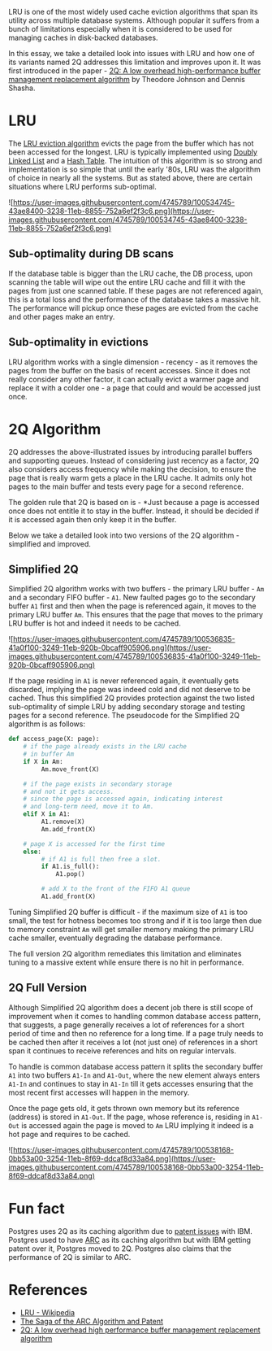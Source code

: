 LRU is one of the most widely used cache eviction algorithms that span its utility across multiple database systems. Although popular it suffers from a bunch of limitations especially when it is considered to be used for managing caches in disk-backed databases.

In this essay, we take a detailed look into issues with LRU and how one of its variants named 2Q addresses this limitation and improves upon it. It was first introduced in the paper - [2Q: A low overhead high-performance buffer management replacement algorithm](https://www.semanticscholar.org/paper/2Q%3A-A-Low-Overhead-High-Performance-Buffer-Johnson-Shasha/5fa357b43c8351a5d8e7124429e538ad7d687abc) by Theodore Johnson and Dennis Shasha.

# LRU

The [LRU eviction algorithm](https://en.wikipedia.org/wiki/Cache_replacement_policies#Least_recently_used_(LRU)) evicts the page from the buffer which has not been accessed for the longest. LRU is typically implemented using [Doubly Linked List](https://en.wikipedia.org/wiki/Doubly_linked_list) and a [Hash Table](https://en.wikipedia.org/wiki/Hash_table). The intuition of this algorithm is so strong and implementation is so simple that until the early '80s, LRU was the algorithm of choice in nearly all the systems. But as stated above, there are certain situations where LRU performs sub-optimal.

![https://user-images.githubusercontent.com/4745789/100534745-43ae8400-3238-11eb-8855-752a6ef2f3c6.png](https://user-images.githubusercontent.com/4745789/100534745-43ae8400-3238-11eb-8855-752a6ef2f3c6.png)

## Sub-optimality during DB scans

If the database table is bigger than the LRU cache, the DB process, upon scanning the table will wipe out the entire LRU cache and fill it with the pages from just one scanned table. If these pages are not referenced again, this is a total loss and the performance of the database takes a massive hit. The performance will pickup once these pages are evicted from the cache and other pages make an entry.

## Sub-optimality in evictions

LRU algorithm works with a single dimension - recency - as it removes the pages from the buffer on the basis of recent accesses. Since it does not really consider any other factor, it can actually evict a warmer page and replace it with a colder one - a page that could and would be accessed just once.

# 2Q Algorithm

2Q addresses the above-illustrated issues by introducing parallel buffers and supporting queues. Instead of considering just recency as a factor, 2Q also considers access frequency while making the decision, to ensure the page that is really warm gets a place in the LRU cache. It admits only hot pages to the main buffer and tests every page for a second reference.

The golden rule that 2Q is based on is - *Just because a page is accessed once does not entitle it to stay in the buffer. Instead, it should be decided if it is accessed again then only keep it in the buffer.

Below we take a detailed look into two versions of the 2Q algorithm - simplified and improved.

## Simplified 2Q

Simplified 2Q algorithm works with two buffers - the primary LRU buffer - `Am`  and a secondary FIFO buffer - `A1`. New faulted pages go to the secondary buffer `A1` first and then when the page is referenced again, it moves to the primary LRU buffer `Am`. This ensures that the page that moves to the primary LRU buffer is hot and indeed it needs to be cached.

![https://user-images.githubusercontent.com/4745789/100536835-41a0f100-3249-11eb-920b-0bcaff905906.png](https://user-images.githubusercontent.com/4745789/100536835-41a0f100-3249-11eb-920b-0bcaff905906.png)

If the page residing in `A1` is never referenced again, it eventually gets discarded, implying the page was indeed cold and did not deserve to be cached. Thus this simplified 2Q provides protection against the two listed sub-optimality of simple LRU by adding secondary storage and testing pages for a second reference. The pseudocode for the Simplified 2Q algorithm is as follows:

```python
def access_page(X: page):
    # if the page already exists in the LRU cache
    # in buffer Am
    if X in Am:
         Am.move_front(X)

    # if the page exists in secondary storage
    # and not it gets access.
    # since the page is accessed again, indicating interest
    # and long-term need, move it to Am.
    elif X in A1:
         A1.remove(X)
         Am.add_front(X)

    # page X is accessed for the first time
    else:
         # if A1 is full then free a slot.
         if A1.is_full():
             A1.pop()

         # add X to the front of the FIFO A1 queue
         A1.add_front(X)
```

Tuning Simplified 2Q buffer is difficult - if the maximum size of `A1` is too small, the test for hotness becomes too strong and if it is too large then due to memory constraint `Am` will get smaller memory making the primary LRU cache smaller, eventually degrading the database performance.

The full version 2Q algorithm remediates this limitation and eliminates tuning to a massive extent while ensure there is no hit in performance.

## 2Q Full Version

Although Simplified 2Q algorithm does a decent job there is still scope of improvement when it comes to handling common database access pattern, that suggests, a page generally receives a lot of references for a short period of time and then no reference for a long time. If a page truly needs to be cached then after it receives a lot (not just one) of references in a short span it continues to receive references and hits on regular intervals.

To handle is common database access pattern it splits the secondary buffer `A1` into two buffers `A1-In` and `A1-Out`, where the new element always enters `A1-In` and continues to stay in `A1-In` till it gets accesses ensuring that the most recent first accesses will happen in the memory.

Once the page gets old, it gets thrown own memory but its reference (address) is stored in `A1-Out`. If the page, whose reference is, residing in `A1-Out` is accessed again the page is moved to `Am` LRU implying it indeed is a hot page and requires to be cached.

![https://user-images.githubusercontent.com/4745789/100538168-0bb53a00-3254-11eb-8f69-ddcaf8d33a84.png](https://user-images.githubusercontent.com/4745789/100538168-0bb53a00-3254-11eb-8f69-ddcaf8d33a84.png)

# Fun fact

Postgres uses 2Q as its caching algorithm due to [patent issues](http://www.varlena.com/GeneralBits/96.php) with IBM. Postgres used to have [ARC](https://en.wikipedia.org/wiki/Adaptive_replacement_cache) as its caching algorithm but with IBM getting patent over it, Postgres moved to 2Q. Postgres also claims that the performance of 2Q is similar to ARC.

# References

- [LRU - Wikipedia](https://en.wikipedia.org/wiki/Cache_replacement_policies#Least_recently_used_(LRU))
- [The Saga of the ARC Algorithm and Patent](http://www.varlena.com/GeneralBits/96.php)
- [2Q: A low overhead high performance buffer management replacement algorithm](https://www.semanticscholar.org/paper/2Q%3A-A-Low-Overhead-High-Performance-Buffer-Johnson-Shasha/5fa357b43c8351a5d8e7124429e538ad7d687abc)
